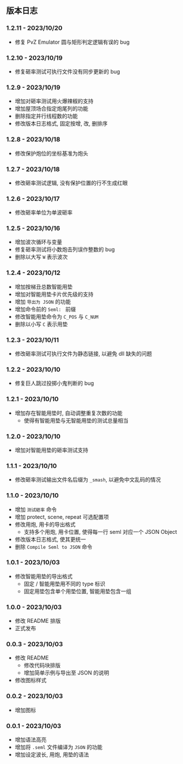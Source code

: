 ## 版本日志

### 1.2.11 - 2023/10/20

- 修复 PvZ Emulator 圆与矩形判定逻辑有误的 bug

### 1.2.10 - 2023/10/19

- 修复砸率测试可执行文件没有同步更新的 bug

### 1.2.9 - 2023/10/19

- 增加对砸率测试用火爆辣椒的支持
- 增加屋顶场合指定炮尾列的功能
- 删除指定并行线程数的功能
- 修改版本日志格式, 固定按增, 改, 删排序

### 1.2.8 - 2023/10/18

- 修改保护炮位的坐标基准为炮头

### 1.2.7 - 2023/10/18

- 修改砸率测试逻辑, 没有保护位置的行不生成红眼

### 1.2.6 - 2023/10/17

- 修改砸率单位为单波砸率

### 1.2.5 - 2023/10/16

- 增加波次循环与变量
- 修复砸率测试将小数炮击列误作整数的 bug
- 删除以大写 `W` 表示波次

### 1.2.4 - 2023/10/12

- 增加按梯丑总数智能用垫
- 增加对智能用垫卡片优先级的支持
- 增加 `导出为 JSON` 的功能
- 增加命令前的 `Seml: ` 前缀
- 修改智能用垫命令为 `C_POS` 与 `C_NUM`
- 删除以小写 `C` 表示用垫

### 1.2.3 - 2023/10/11

- 修改砸率测试可执行文件为静态链接, 以避免 dll 缺失的问题

### 1.2.2 - 2023/10/10

- 修复巨人跳过投掷小鬼判断的 bug

### 1.2.1 - 2023/10/10

- 增加存在智能用垫时, 自动调整重复次数的功能
    - 使得有智能用垫与无智能用垫的测试总量相当

### 1.2.0 - 2023/10/10

- 增加对智能用垫的砸率测试支持

### 1.1.1 - 2023/10/10

- 修改砸率测试输出文件名后缀为 `_smash`, 以避免中文乱码的情况

### 1.1.0 - 2023/10/10

- 增加 `测试砸率` 命令
- 增加 protect, scene, repeat 可选配置项
- 修改用炮, 用卡的导出格式
    - 支持多个用炮, 用卡位置, 使得每一行 seml 对应一个 JSON Object
- 修改版本日志格式, 使其更统一
- 删除 `Compile Seml to JSON` 命令

### 1.0.1 - 2023/10/03

- 修改智能用垫的导出格式
    - 固定 / 智能用垫用不同的 type 标识
    - 固定用垫包含单个用垫位置, 智能用垫包含一组

### 1.0.0 - 2023/10/03

- 修改 README 排版
- 正式发布

### 0.0.3 - 2023/10/03

- 修改 README
    - 修改代码块排版
    - 增加简单示例与导出至 JSON 的说明
- 修改图标样式

### 0.0.2 - 2023/10/03

- 增加图标

### 0.0.1 - 2023/10/03

- 增加语法高亮
- 增加将 `.seml` 文件编译为 `JSON` 的功能
- 增加设定波长, 用炮, 用垫的语法
